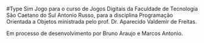 #Type Sim
Jogo para o curso de Jogos Digitais da Faculdade de Tecnologia São Caetano do Sul Antonio Russo, para a disciplina Programação Orientada a Objetos ministrada pelo prof. Dr. Aparecido Valdemir de Freitas.

Em processo de desenvolvimento por Bruno Araujo e Marcos Antonio.
